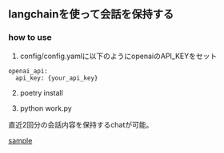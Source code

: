 ## langchainを使って会話を保持する
### how to use
1. config/config.yamlに以下のようにopenaiのAPI_KEYをセット

```
openai_api:
  api_key: {your_api_key}
```

2. poetry install

3. python work.py

直近2回分の会話内容を保持するchatが可能。

[sample](./images/sample.png)
